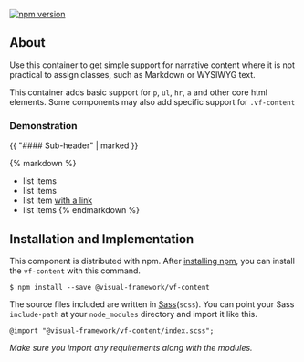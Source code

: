 [![npm version](https://badge.fury.io/js/%40visual-framework%2Fvf-content.svg)](https://badge.fury.io/js/%40visual-framework%2Fvf-content)

## About

Use this container to get simple support for narrative content where it is not
practical to assign classes, such as Markdown or WYSIWYG text.

This container adds basic support for `p`, `ul`, `hr`, `a` and other core
html elements. Some components may also add specific support for `.vf-content`

### Demonstration

<div class="vf-content">
{{ "#### Sub-header" | marked }}

{% markdown %}
- list items
- list items
- list item [with a link](#)
- list items
{% endmarkdown %}
</div>

## Installation and Implementation

This component is distributed with npm. After [installing npm](https://www.npmjs.com/get-npm), you can install the `vf-content` with this command.

```
$ npm install --save @visual-framework/vf-content
```

The source files included are written in [Sass](http://sass-lang.com)(`scss`). You can point your Sass `include-path` at your `node_modules` directory and import it like this.

```
@import "@visual-framework/vf-content/index.scss";
```

_Make sure you import any requirements along with the modules._
